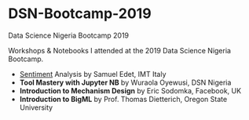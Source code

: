 # DSN-Bootcamp-2019
Data Science Nigeria Bootcamp 2019

Workshops & Notebooks I attended at the 2019 Data Science Nigeria Bootcamp.

- <a href="#">Sentiment</a> Analysis by Samuel Edet, IMT Italy
- **Tool Mastery with Jupyter NB**  by Wuraola Oyewusi, DSN Nigeria
- **Introduction to Mechanism Design** by Eric Sodomka, Facebook, UK
- **Introduction to BigML** by Prof. Thomas Dietterich, Oregon State University
